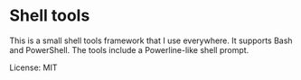 # Shell tools

This is a small shell tools framework that I use everywhere. It supports Bash and PowerShell.
The tools include a Powerline-like shell prompt.

License: MIT
